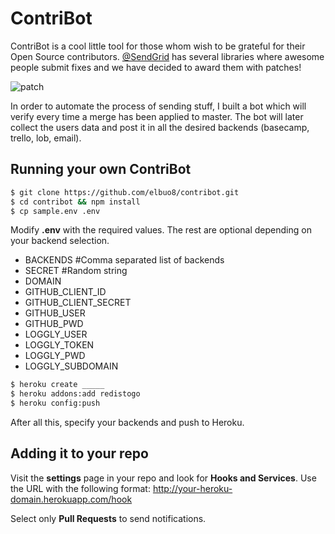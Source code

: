 # ContriBot

ContriBot is a cool little tool for those whom wish to be grateful for their Open Source contributors. [@SendGrid](http://twitter.com/sendgrid) has several libraries where awesome people submit fixes and we have decided to award them with patches!

![patch](https://pbs.twimg.com/media/BgeS6MwIYAA2I5N.jpg:small )

In order to automate the process of sending stuff, I built a bot which will verify every time a merge has been applied to master. The bot will later collect the users data and post it in all the desired backends (basecamp, trello, lob, email).

## Running your own ContriBot

```bash
$ git clone https://github.com/elbuo8/contribot.git
$ cd contribot && npm install
$ cp sample.env .env
```

Modify **.env** with the required values. The rest are optional depending on your backend selection.

* BACKENDS #Comma separated list of backends
* SECRET #Random string
* DOMAIN
* GITHUB\_CLIENT\_ID
* GITHUB\_CLIENT\_SECRET
* GITHUB\_USER
* GITHUB\_PWD
* LOGGLY\_USER
* LOGGLY\_TOKEN
* LOGGLY\_PWD
* LOGGLY\_SUBDOMAIN

```bash
$ heroku create _____
$ heroku addons:add redistogo
$ heroku config:push
```

After all this, specify your backends and push to Heroku.

## Adding it to your repo

Visit the **settings** page in your repo and look for **Hooks and Services**. Use the URL with the following format: http://your-heroku-domain.herokuapp.com/hook

Select only **Pull Requests** to send notifications.
